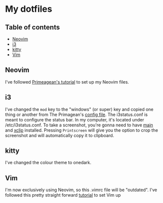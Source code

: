 # My dotfiles

## Table of contents
- [Neovim](#Neovim)
- [i3](#i3)
- [kitty](#kitty)
- [Vim](#Vim)

## Neovim

I've followed [Primeagean's tutorial](https://www.youtube.com/watch?v=w7i4amO_zaE) to set up my Neovim files.

## i3

I've changed the `mod` key to the "windows" (or super) key and copied one thing or another from The Primagean's [config file](https://github.com/ThePrimeagen/.dotfiles/blob/master/i3/.config/i3/config).
The i3status.conf is meant to configure the status bar. In my computer, it's located under /etc/i3status.conf.
To take a screenshot, you're gonna need to have [main](https://archlinux.org/packages/extra/x86_64/maim/) and [xclip](https://archlinux.org/packages/extra/x86_64/xclip/) installed. Pressing `Printscreen` will give you the option to crop the screenshot and will automatically copy it to clipboard.

## kitty

I've changed the colour theme to onedark.

## Vim

I'm now exclusively using Neovim, so this .vimrc file will be "outdated".
I've followed this pretty straight forward [tutorial](https://www.freecodecamp.org/news/vimrc-configuration-guide-customize-your-vim-editor/) to set Vim up

